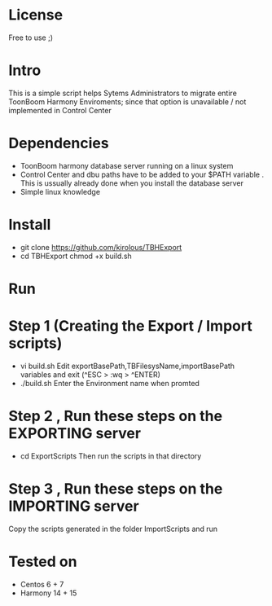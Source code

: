 # License
Free to use  ;)

# Intro
This is a simple script helps Sytems Administrators to migrate entire ToonBoom Harmony Enviroments; since that option is unavailable / not implemented in Control Center 
# Dependencies
- ToonBoom harmony database server running on a linux system 
- Control Center and dbu paths have to be added to your $PATH variable . This is ussually already done when you install the database server 
- Simple linux knowledge 
# Install
- git clone https://github.com/kirolous/TBHExport
- cd TBHExport
chmod +x build.sh
# Run 
# Step 1 (Creating the Export / Import scripts)
- vi build.sh 
Edit exportBasePath,TBFilesysName,importBasePath variables and exit (^ESC > :wq > ^ENTER)
- ./build.sh
Enter the Environment name when promted 
# Step 2 , Run these steps on the EXPORTING server 
- cd ExportScripts
Then run the scripts in that directory 
# Step 3 , Run these steps on the IMPORTING server
Copy the scripts generated in the folder ImportScripts and run 


# Tested on
- Centos 6 + 7
- Harmony 14 + 15

